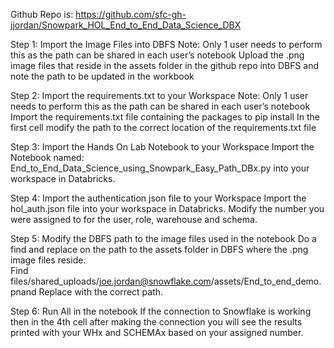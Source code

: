 Github Repo is: https://github.com/sfc-gh-jjordan/Snowpark_HOL_End_to_End_Data_Science_DBX

Step 1: Import the Image Files into DBFS
Note:  Only 1 user needs to perform this as the path can be shared in each user’s notebook
Upload the .png image files that reside in the assets folder in the github repo into DBFS and note the path to be updated in the workbook

Step 2: Import the requirements.txt to your Workspace
Note:  Only 1 user needs to perform this as the path can be shared in each user’s notebook
Import the requirements.txt file containing the packages to pip install
In the first cell modify the path to the correct location of the requirements.txt file

Step 3: Import the Hands On Lab Notebook to your Workspace
Import the Notebook named: End_to_End_Data_Science_using_Snowpark_Easy_Path_DBx.py into your workspace in Databricks.

Step 4: Import the authentication json file to your Workspace
Import the hol_auth.json file into your workspace in Databricks.
Modify the number you were assigned to for the user, role, warehouse and schema.

Step 5:  Modify the DBFS path to the image files used in the notebook
Do a find and replace on the path to the assets folder in DBFS where the .png image files reside.  
Find files/shared_uploads/joe.jordan@snowflake.com/assets/End_to_end_demo.pnand Replace with the correct path.

Step 6:  Run All in the notebook
If the connection to Snowflake is working then in the 4th cell after making the connection you will see the results printed with your WHx and SCHEMAx based on your assigned number.


